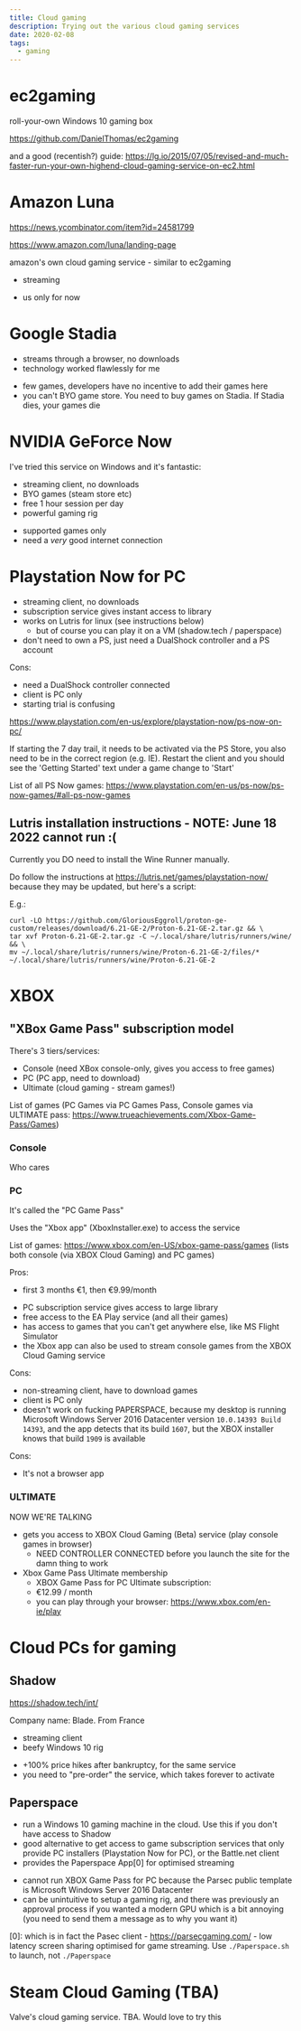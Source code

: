 ```yaml
---
title: Cloud gaming
description: Trying out the various cloud gaming services
date: 2020-02-08
tags:
  - gaming
---
```


# ec2gaming
roll-your-own Windows 10 gaming box

https://github.com/DanielThomas/ec2gaming

and a good (recentish?) guide: https://lg.io/2015/07/05/revised-and-much-faster-run-your-own-highend-cloud-gaming-service-on-ec2.html

# Amazon Luna
https://news.ycombinator.com/item?id=24581799

https://www.amazon.com/luna/landing-page

amazon's own cloud gaming service - similar to ec2gaming

+ streaming
- us only for now


# Google Stadia

+ streams through a browser, no downloads
+ technology worked flawlessly for me
- few games, developers have no incentive to add their games here
- you can't BYO game store. You need to buy games on Stadia. If Stadia dies, your games die

# NVIDIA GeForce Now
I've tried this service on Windows and it's fantastic:
+ streaming client, no downloads
+ BYO games (steam store etc)
+ free 1 hour session per day
+ powerful gaming rig
- supported games only
- need a _very_ good internet connection

# Playstation Now for PC
+ streaming client, no downloads
+ subscription service gives instant access to library
+ works on Lutris for linux (see instructions below)
	+ but of course you can play it on a VM (shadow.tech / paperspace)
+ don't need to own a PS, just need a DualShock controller and a PS account

Cons:
- need a DualShock controller connected
- client is PC only
- starting trial is confusing

https://www.playstation.com/en-us/explore/playstation-now/ps-now-on-pc/

If starting the 7 day trail, it needs to be activated via the PS Store, you also need to be in the correct region (e.g. IE). Restart the client and you should see the 'Getting Started' text under a game change to 'Start'

List of all PS Now games: https://www.playstation.com/en-us/ps-now/ps-now-games/#all-ps-now-games

## Lutris installation instructions - NOTE: June 18 2022 cannot run :(

Currently you DO need to install the Wine Runner manually.

Do follow the instructions at https://lutris.net/games/playstation-now/ because they may be updated, but here's a script:

E.g.:

	curl -LO https://github.com/GloriousEggroll/proton-ge-custom/releases/download/6.21-GE-2/Proton-6.21-GE-2.tar.gz && \
	tar xvf Proton-6.21-GE-2.tar.gz -C ~/.local/share/lutris/runners/wine/ && \
	mv ~/.local/share/lutris/runners/wine/Proton-6.21-GE-2/files/* ~/.local/share/lutris/runners/wine/Proton-6.21-GE-2




# XBOX

## "XBox Game Pass" subscription model

There's 3 tiers/services:
- Console (need XBox console-only, gives you access to free games)
- PC (PC app, need to download)
- Ultimate (cloud gaming - stream games!)

List of games (PC Games via PC Games Pass, Console games via ULTIMATE pass: https://www.trueachievements.com/Xbox-Game-Pass/Games)

### Console

Who cares

### PC

It's called the "PC Game Pass"

Uses the "Xbox app" (XboxInstaller.exe) to access the service

List of games: https://www.xbox.com/en-US/xbox-game-pass/games (lists both console (via XBOX Cloud Gaming) and PC games)

Pros:
- first 3 months €1, then €9.99/month 
+ PC subscription service gives access to large library
+ free access to the EA Play service (and all their games)
+ has access to games that you can't get anywhere else, like MS Flight Simulator
+ the Xbox app can also be used to stream console games from the XBOX Cloud Gaming service

Cons:
- non-streaming client, have to download games
- client is PC only
- doesn't work on fucking PAPERSPACE, because my desktop is running Microsoft Windows Server 2016 Datacenter version `10.0.14393 Build 14393`, and the app detects that its build `1607`, but the XBOX installer knows that build `1909` is available

Cons:
- It's not a browser app

### ULTIMATE

NOW WE'RE TALKING

- gets you access to XBOX Cloud Gaming (Beta) service (play console games in browser)
	- NEED CONTROLLER CONNECTED before you launch the site for the damn thing to work
- Xbox Game Pass Ultimate membership
	- XBOX Game Pass for PC Ultimate subscription:
	- €12.99 / month
	- you can play through your browser: https://www.xbox.com/en-ie/play



# Cloud PCs for gaming
## Shadow
https://shadow.tech/int/

Company name: Blade. From France

+ streaming client
+ beefy Windows 10 rig
- +100% price hikes after bankruptcy, for the same service
- you need to "pre-order" the service, which takes forever to activate

## Paperspace
+ run a Windows 10 gaming machine in the cloud. Use this if you don't have access to Shadow
+ good alternative to get access to game subscription services that only provide PC installers (Playstation Now for PC), or the Battle.net client
+ provides the Paperspace App[0] for optimised streaming
- cannot run XBOX Game Pass for PC because the Parsec public template is Microsoft Windows Server 2016 Datacenter
- can be unintuitive to setup a gaming rig, and there was previously an approval process if you wanted a modern GPU which is a bit annoying (you need to send them a message as to why you want it)

[0]: which is in fact the Pasec client - https://parsecgaming.com/ - low latency screen sharing optimised for game streaming. Use `./Paperspace.sh` to launch, not `./Paperspace`

# Steam Cloud Gaming (TBA)
Valve's cloud gaming service. TBA. Would love to try this
